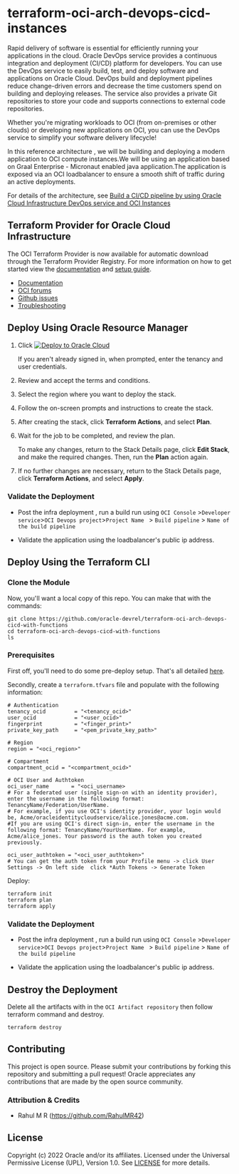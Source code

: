 # terraform-oci-arch-devops-cicd-instances

Rapid delivery of software is essential for efficiently running your applications in the cloud. Oracle DevOps service provides a continuous integration and deployment (CI/CD) platform for developers. You can use the DevOps service to easily build, test, and deploy software and applications on Oracle Cloud. DevOps build and deployment pipelines reduce change-driven errors and decrease the time customers spend on building and deploying releases. The service also provides a private Git repositories to store your code and supports connections to external code repositories.

Whether you're migrating workloads to OCI (from on-premises or other clouds) or developing new applications on OCI, you can use the DevOps service to simplify your software delivery lifecycle!

In this reference architecture , we will be building and deploying a modern application to OCI compute instances.We will be using an application based on Graal Enterprise - Micronaut enabled java application.The application is exposed via an OCI loadbalancer to ensure a smooth shift of traffic during an active deployments.


For details of the architecture, see [Build a CI/CD pipeline by using Oracle Cloud Infrastructure DevOps service and OCI Instances](TBD)

## Terraform Provider for Oracle Cloud Infrastructure
The OCI Terraform Provider is now available for automatic download through the Terraform Provider Registry.
For more information on how to get started view the [documentation](https://www.terraform.io/docs/providers/oci/index.html)
and [setup guide](https://www.terraform.io/docs/providers/oci/guides/version-3-upgrade.html).

* [Documentation](https://www.terraform.io/docs/providers/oci/index.html)
* [OCI forums](https://cloudcustomerconnect.oracle.com/resources/9c8fa8f96f/summary)
* [Github issues](https://github.com/terraform-providers/terraform-provider-oci/issues)
* [Troubleshooting](https://www.terraform.io/docs/providers/oci/guides/guides/troubleshooting.html)

## Deploy Using Oracle Resource Manager

1. Click [![Deploy to Oracle Cloud](https://oci-resourcemanager-plugin.plugins.oci.oraclecloud.com/latest/deploy-to-oracle-cloud.svg)](https://cloud.oracle.com/resourcemanager/stacks/create?region=home&zipUrl=https://github.com/RahulMR42/terraform-oci-arch-devops-cicd-instances/releases/latest/download/terraform-oci-arch-devops-cicd-instances-stack-latest.zip)

   If you aren't already signed in, when prompted, enter the tenancy and user credentials.

2. Review and accept the terms and conditions.

3. Select the region where you want to deploy the stack.

4. Follow the on-screen prompts and instructions to create the stack.

5. After creating the stack, click **Terraform Actions**, and select **Plan**.

6. Wait for the job to be completed, and review the plan.

   To make any changes, return to the Stack Details page, click **Edit Stack**, and make the required changes. Then, run the **Plan** action again.

7. If no further changes are necessary, return to the Stack Details page, click **Terraform Actions**, and select **Apply**.

### Validate the Deployment

- Post the infra deployment , run a build run using `OCI Console` >`Developer service`>`OCI Devops project`>`Project Name ` > `Build pipeline` > `Name of the build pipeline`

- Validate the application using the loadbalancer's public ip address.


## Deploy Using the Terraform CLI

### Clone the Module

Now, you'll want a local copy of this repo. You can make that with the commands:

    git clone https://github.com/oracle-devrel/terraform-oci-arch-devops-cicd-with-functions
    cd terraform-oci-arch-devops-cicd-with-functions
    ls

### Prerequisites
First off, you'll need to do some pre-deploy setup.  That's all detailed [here](https://github.com/cloud-partners/oci-prerequisites).

Secondly, create a `terraform.tfvars` file and populate with the following information:

```
# Authentication
tenancy_ocid         = "<tenancy_ocid>"
user_ocid            = "<user_ocid>"
fingerprint          = "<finger_print>"
private_key_path     = "<pem_private_key_path>"

# Region
region = "<oci_region>"

# Compartment
compartment_ocid = "<compartment_ocid>"

# OCI User and Authtoken
oci_user_name       = "<oci_username> 
# For a federated user (single sign-on with an identity provider), enter the username in the following format: TenancyName/Federation/UserName. 
# For example, if you use OCI's identity provider, your login would be, Acme/oracleidentitycloudservice/alice.jones@acme.com. 
#If you are using OCI's direct sign-in, enter the username in the following format: TenancyName/YourUserName. For example, Acme/alice_jones. Your password is the auth token you created previously.

oci_user_authtoken = "<oci_user_authtoken>" 
# You can get the auth token from your Profile menu -> click User Settings -> On left side  click *Auth Tokens -> Generate Token

````

Deploy:

    terraform init
    terraform plan
    terraform apply


### Validate the Deployment

- Post the infra deployment , run a build run using `OCI Console` >`Developer service`>`OCI Devops project`>`Project Name ` > `Build pipeline` > `Name of the build pipeline`

- Validate the application using the loadbalancer's public ip address.


## Destroy the Deployment
Delete all the artifacts with in the `OCI Artifact repository` then follow terraform command and destroy.

    terraform destroy

## Contributing
This project is open source.  Please submit your contributions by forking this repository and submitting a pull request!  Oracle appreciates any contributions that are made by the open source community.

### Attribution & Credits
- Rahul M R (https://github.com/RahulMR42)

## License
Copyright (c) 2022 Oracle and/or its affiliates.
Licensed under the Universal Permissive License (UPL), Version 1.0.
See [LICENSE](LICENSE) for more details.
